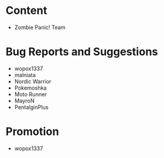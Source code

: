 # Content
- Zombie Panic! Team

# Bug Reports and Suggestions
- wopox1337
- malniata
- Nordic Warrior
- Pokemoshka
- Moto Runner
- MayroN
- PentalginPlus

# Promotion
- wopox1337

